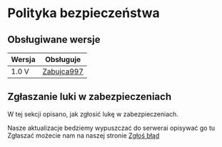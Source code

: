 # Polityka bezpieczeństwa

## Obsługiwane wersje

| Wersja  | Obsługuje |
| ------- | ------------------ |
| 1.0 V   | [Zabujca997](https://github.com/Zabujca997) |

## Zgłaszanie luki w zabezpieczeniach

W tej sekcji opisano, jak zgłosić lukę w zabezpieczeniach.

Nasze aktualizacje bedziemy wypuszczać do serwerai opisywać go tu
Zgłaszać możecie nam na naszej stronie [Zgłoś błąd](https://extremeonly.raiseaticket.com/support/#/login)
